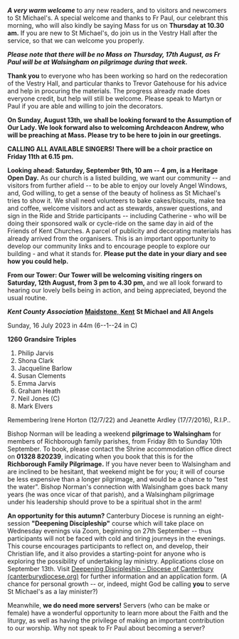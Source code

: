
***A very warm welcome*** to any new readers, and to visitors and
newcomers to St Michael\'s. A special welcome and thanks to Fr Paul, our
celebrant this morning, who will also kindly be saying Mass for us on
**Thursday at 10.30 am.** If you are new to St Michael\'s, do join us in
the Vestry Hall after the service, so that we can welcome you properly.

***Please note that there will be no Mass on Thursday, 17th August, as
Fr Paul will be at Walsingham on pilgrimage during that week.***

**Thank you** to everyone who has been working so hard on the
redecoration of the Vestry Hall, and particular thanks to Trevor
Gatehouse for his advice and help in procuring the materials. The
progress already made does everyone credit, but help will still be
welcome. Please speak to Martyn or Paul if you are able and willing to
join the decorators.

**On Sunday, August 13th, we shall be looking forward to the
Assumption of Our Lady. We look forward also to welcoming Archdeacon
Andrew, who will be preaching at Mass. Please try to be here to join in
our greetings.**

**CALLING ALL AVAILABLE SINGERS! There will be a choir practice on
Friday 11th at 6.15 pm.**

**Looking ahead: Saturday, September 9th, 10 am -- 4 pm, is a Heritage
Open Day.** As our church is a listed building, we want our community --
and visitors from further afield -- to be able to enjoy our lovely Angel
Windows, and, God willing, to get a sense of the beauty of holiness as
St Michael\'s tries to show it. We shall need volunteers to bake
cakes/biscuits, make tea and coffee, welcome visitors and act as
stewards, answer questions, and sign in the Ride and Stride participants
-- including Catherine - who will be doing their sponsored walk or
cycle-ride on the same day in aid of the Friends of Kent Churches. A
parcel of publicity and decorating materials has already arrived from
the organisers. This is an important opportunity to develop our
community links and to encourage people to explore our building - and
what it stands for. **Please put the date in your diary and see how you
could help.**

**From our Tower: Our Tower will be welcoming visiting ringers on
Saturday, 12th August, from 3 pm to 4.30 pm,** and we all look forward
to hearing our lovely bells being in action, and being appreciated,
beyond the usual routine.

***Kent County Association*** [**Maidstone**,
**Kent**](https://dove.cccbr.org.uk/tower/12644#_blank) **St Michael and
All Angels**

Sunday, 16 July 2023 in 44m (6--1--24 in C)

**1260** **Grandsire Triples**

1. Philip Jarvis
2. Shona Clark
3. Jacqueline Barlow
4. Susan Clements
5. Emma Jarvis
6. Graham Heath
7. Neil Jones (C)
8. Mark Elvers

Remembering Irene Horton (12/7/22) and Jeanette Ardley (17/7/2016),
R.I.P..

Bishop Norman will be leading a weekend **pilgrimage to Walsingham** for
members of Richborough family parishes, from Friday 8th to Sunday 10th
September. To book, please contact the Shrine accommodation office
direct on **01328 820239**, indicating when you book that this is for
the **Richborough Family Pilgrimage.** If you have never been to
Walsingham and are inclined to be hesitant, that weekend might be for
you; it will of course be less expensive than a longer pilgrimage, and
would be a chance to "test the water". Bishop Norman\'s connection with
Walsingham goes back many years (he was once vicar of that parish), and
a Walsingham pilgrimage under his leadership should prove to be a
spiritual shot in the arm!

**An opportunity for this autumn?** Canterbury Diocese is running an
eight-session **"Deepening Discipleship"** course which will take place
on Wednesday evenings via Zoom, beginning on 27th September -- thus
participants will not be faced with cold and tiring journeys in the
evenings. This course encourages participants to reflect on, and
develop, their Christian life, and it also provides a starting-point for
anyone who is exploring the possibility of undertaking lay ministry.
Applications close on September 13th. Visit [Deepening Discipleship -
Diocese of Canterbury
(canterburydiocese.org)](https://www.canterburydiocese.org/our-life/spirituality-discipleship/explore-discipleship/deepening-discipleship/deepening-discipleship#_blank)
for further information and an application form. (A chance for personal
growth -- or, indeed, might God be calling **you** to serve St
Michael\'s as a lay minister?)

Meanwhile, **we do need more servers!** Servers (who can be make or
female) have a wonderful opportunity to learn more about the Faith and
the liturgy, as well as having the privilege of making an important
contribution to our worship. Why not speak to Fr Paul about becoming a
server?
